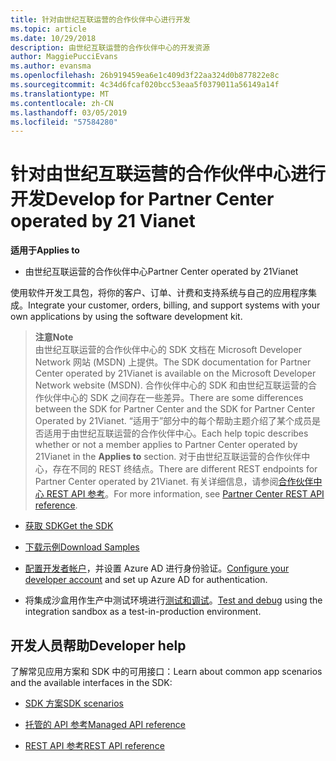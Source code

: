 ```yaml
---
title: 针对由世纪互联运营的合作伙伴中心进行开发
ms.topic: article
ms.date: 10/29/2018
description: 由世纪互联运营的合作伙伴中心的开发资源
author: MaggiePucciEvans
ms.author: evansma
ms.openlocfilehash: 26b919459ea6e1c409d3f22aa324d0b877822e8c
ms.sourcegitcommit: 4c34d6fcaf020bcc53eaa5f0379011a56149a14f
ms.translationtype: MT
ms.contentlocale: zh-CN
ms.lasthandoff: 03/05/2019
ms.locfileid: "57584280"
---
```

# <a name="develop-for-partner-center-operated-by-21-vianet"></a><span data-ttu-id="79286-103">针对由世纪互联运营的合作伙伴中心进行开发</span><span class="sxs-lookup"><span data-stu-id="79286-103">Develop for Partner Center operated by 21 Vianet</span></span>

<span data-ttu-id="79286-104">**适用于**</span><span class="sxs-lookup"><span data-stu-id="79286-104">**Applies to**</span></span>

-   <span data-ttu-id="79286-105">由世纪互联运营的合作伙伴中心</span><span class="sxs-lookup"><span data-stu-id="79286-105">Partner Center operated by 21Vianet</span></span>


<span data-ttu-id="79286-106">使用软件开发工具包，将你的客户、订单、计费和支持系统与自己的应用程序集成。</span><span class="sxs-lookup"><span data-stu-id="79286-106">Integrate your customer, orders, billing, and support systems with your own applications by using the software development kit.</span></span>

><span data-ttu-id="79286-107">**注意**</span><span class="sxs-lookup"><span data-stu-id="79286-107">**Note**</span></span><br> <span data-ttu-id="79286-108">由世纪互联运营的合作伙伴中心的 SDK 文档在 Microsoft Developer Network 网站 (MSDN) 上提供。</span><span class="sxs-lookup"><span data-stu-id="79286-108">The SDK documentation for Partner Center operated by 21Vianet is available on the Microsoft Developer Network website (MSDN).</span></span> <span data-ttu-id="79286-109">合作伙伴中心的 SDK 和由世纪互联运营的合作伙伴中心的 SDK 之间存在一些差异。</span><span class="sxs-lookup"><span data-stu-id="79286-109">There are some differences between the SDK for Partner Center and the SDK for Partner Center Operated by 21Vianet.</span></span>
<span data-ttu-id="79286-110">“适用于”部分中的每个帮助主题介绍了某个成员是否适用于由世纪互联运营的合作伙伴中心。</span><span class="sxs-lookup"><span data-stu-id="79286-110">Each help topic describes whether or not a member applies to Partner Center operated by 21Vianet in the **Applies to** section.</span></span> <span data-ttu-id="79286-111">对于由世纪互联运营的合作伙伴中心，存在不同的 REST 终结点。</span><span class="sxs-lookup"><span data-stu-id="79286-111">There are different REST endpoints for Partner Center operated by 21Vianet.</span></span> <span data-ttu-id="79286-112">有关详细信息，请参阅[合作伙伴中心 REST API 参考](https://msdn.microsoft.com/en-us/library/partnercenter/mt667943.aspx)。</span><span class="sxs-lookup"><span data-stu-id="79286-112">For more information, see [Partner Center REST API reference](https://msdn.microsoft.com/en-us/library/partnercenter/mt667943.aspx).</span></span>


-   [<span data-ttu-id="79286-113">获取 SDK</span><span class="sxs-lookup"><span data-stu-id="79286-113">Get the SDK</span></span>](https://go.microsoft.com/fwlink/p/?LinkID=746681)

-   [<span data-ttu-id="79286-114">下载示例</span><span class="sxs-lookup"><span data-stu-id="79286-114">Download Samples</span></span>](https://msdn.microsoft.com/library/partnercenter/mt634711.aspx)

-   <span data-ttu-id="79286-115">[配置开发者帐户](https://msdn.microsoft.com/library/partnercenter/mt634709.aspx)，并设置 Azure AD 进行身份验证。</span><span class="sxs-lookup"><span data-stu-id="79286-115">[Configure your developer account](https://msdn.microsoft.com/library/partnercenter/mt634709.aspx) and set up Azure AD for authentication.</span></span> 

-   <span data-ttu-id="79286-116">将集成沙盒用作生产中测试环境进行[测试和调试](https://msdn.microsoft.com/library/partnercenter/mt634717.aspx)。</span><span class="sxs-lookup"><span data-stu-id="79286-116">[Test and debug](https://msdn.microsoft.com/library/partnercenter/mt634717.aspx) using the integration sandbox as a test-in-production environment.</span></span>

## <a name="developer-help"></a><span data-ttu-id="79286-117">开发人员帮助</span><span class="sxs-lookup"><span data-stu-id="79286-117">Developer help</span></span>
<span data-ttu-id="79286-118">了解常见应用方案和 SDK 中的可用接口：</span><span class="sxs-lookup"><span data-stu-id="79286-118">Learn about common app scenarios and the available interfaces in the SDK:</span></span>

-   [<span data-ttu-id="79286-119">SDK 方案</span><span class="sxs-lookup"><span data-stu-id="79286-119">SDK scenarios</span></span>](https://msdn.microsoft.com/library/partnercenter/mt634715.aspx)

-   [<span data-ttu-id="79286-120">托管的 API 参考</span><span class="sxs-lookup"><span data-stu-id="79286-120">Managed API reference</span></span>](https://msdn.microsoft.com/library/partnercenter/mt635943.aspx)

-   [<span data-ttu-id="79286-121">REST API 参考</span><span class="sxs-lookup"><span data-stu-id="79286-121">REST API reference</span></span>](https://msdn.microsoft.com/library/partnercenter/mt667943.aspx)